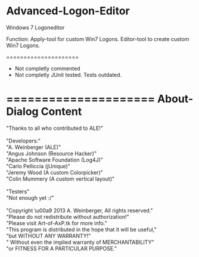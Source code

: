 Advanced-Logon-Editor
=====================

Windows 7 Logoneditor

Function:
Apply-tool for custom Win7 Logons.
Editor-tool to create custom Win7 Logons.

=====================
- Not completly commented
- Not completly JUnit tested. Tests outdated.

=====================
About-Dialog Content
=====================
"Thanks to all who contributed to ALE!" <br/> <br/>
"Developers:" <br/>
"A. Weinberger (ALE)" <br/>
"Angus Johnson (Resource Hacker)" <br/>
"Apache Software Foundation (Log4J)" <br/>
"Carlo Pelliccia (jUnique)" <br/>
"Jeremy Wood (A custom Colorpicker)" <br/>
"Colin Mummery (A custom vertical layout)" <br/> <br/>
"Testers" <br/>
"Not enough yet :/" <br/> <br/>
"Copyright \u00a9 2013 A. Weinberger, All rights reserved." <br/>
"Please do not redistribute without authorization!" <br/>
"Please visit Art-of-AxP.tk for more info." <br/>
"This program is distributed in the hope that it will be useful," <br/>
"but WITHOUT ANY WARRANTY!" <br/>
" Without even the implied warranty of MERCHANTABILITY" <br/>
"or FITNESS FOR A PARTICULAR PURPOSE." <br/>
